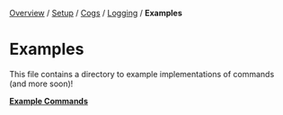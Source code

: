 [Overview](https://github.com/YumYummity/Guilded-Bot-Template/blob/main/README.md) / [Setup](https://github.com/YumYummity/Guilded-Bot-Template/blob/main/SETUP.md) / [Cogs](https://github.com/YumYummity/Guilded-Bot-Template/blob/main/COGS/COGS.md) / [Logging](https://github.com/YumYummity/Guilded-Bot-Template/blob/main/logs/LOGGING.md) / **Examples**

# Examples
This file contains a directory to example implementations of commands (and more soon)!

**[Example Commands](https://github.com/YumYummity/Guilded-Bot-Template/blob/main/EXAMPLES/COMMANDS/COMMANDS.md)**